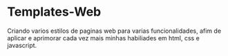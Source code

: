 # Templates-Web
Criando varios estilos de paginas web para varias funcionalidades, afim de aplicar e aprimorar cada vez mais minhas habiliades em html, css e javascript.

